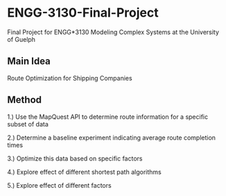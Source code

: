 # ENGG-3130-Final-Project
Final Project for ENGG*3130 Modeling Complex Systems at the University of Guelph

## Main Idea
Route Optimization for Shipping Companies

## Method
1.) Use the MapQuest API to determine route information for a specific subset of data

2.) Determine a baseline experiment indicating average route completion times 

3.) Optimize this data based on specific factors

4.) Explore effect of different shortest path algorithms

5.) Explore effect of different factors


